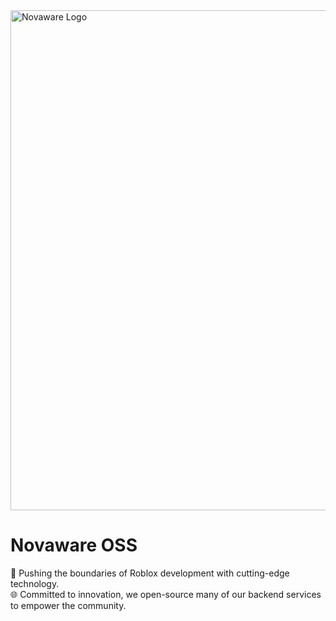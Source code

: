 <div align="left">
  <img src="https://github.com/user-attachments/assets/e3eb82eb-2566-4bf4-bff7-d3e9145f56be" width="800" alt="Novaware Logo">
  
  <h1>Novaware OSS</h1>
  
  <p>
    🚀 Pushing the boundaries of Roblox development with cutting-edge technology.<br>
    🌐 Committed to innovation, we open-source many of our backend services to empower the community.
  </p>
</div>
